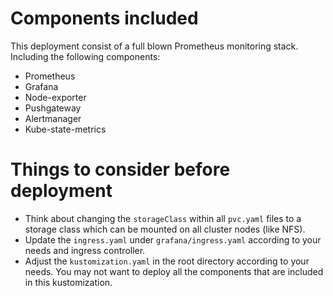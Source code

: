 # Components included
This deployment consist of a full blown Prometheus monitoring stack. Including the following components:

- Prometheus
- Grafana
- Node-exporter
- Pushgateway
- Alertmanager
- Kube-state-metrics

# Things to consider before deployment

- Think about changing the `storageClass` within all `pvc.yaml` files to a storage class which can be mounted on all cluster nodes (like NFS).
- Update the `ingress.yaml` under `grafana/ingress.yaml` according to your needs and ingress controller.
- Adjust the `kustomization.yaml` in the root directory according to your needs. You may not want to deploy all the components that are included in this kustomization.